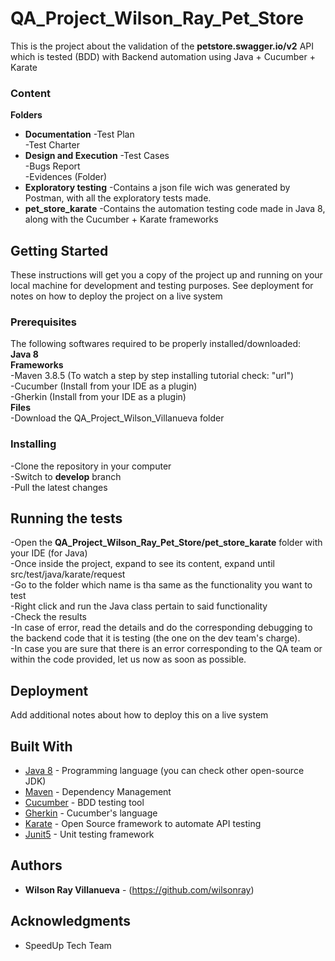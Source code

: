 # QA_Project_Wilson_Ray_Pet_Store

This is the project about the validation of the **petstore.swagger.io/v2** API which is tested (BDD) with Backend automation using Java + Cucumber + Karate

### Content

**Folders** <br />
* **Documentation** 
-Test Plan <br />
-Test Charter <br />
* **Design and Execution**
-Test Cases <br />
-Bugs Report <br />
-Evidences (Folder) <br />
* **Exploratory testing**
-Contains a json file wich was generated by Postman, with all the exploratory tests made. <br />
* **pet_store_karate**
-Contains the automation testing code made in Java 8, along with the Cucumber + Karate frameworks <br />

## Getting Started

These instructions will get you a copy of the project up and running on your local machine for development and testing purposes. See deployment for notes on how to deploy the project on a live system

### Prerequisites

The following softwares required to be properly installed/downloaded: <br />
**Java 8** <br />
**Frameworks** <br />
-Maven 3.8.5 (To watch a step by step installing tutorial check: "url") <br />
-Cucumber (Install from your IDE as a plugin) <br />
-Gherkin (Install from your IDE as a plugin) <br />
**Files** <br />
-Download the QA_Project_Wilson_Villanueva folder <br />

### Installing

-Clone the repository in your computer <br />
-Switch to **develop** branch <br />
-Pull the latest changes <br />

## Running the tests

-Open the **QA_Project_Wilson_Ray_Pet_Store/pet_store_karate** folder with your IDE (for Java) <br />
-Once inside the project, expand to see its content, expand until src/test/java/karate/request <br />
-Go to the folder which name is tha same as the functionality you want to test <br />
-Right click and run the Java class pertain to said functionality <br />
-Check the results <br />
-In case of error, read the details and do the corresponding debugging to the backend code that it is testing (the one on the dev team's charge). <br />
-In case you are sure that there is an error corresponding to the QA team or within the code provided, let us now as soon as possible. <br />

## Deployment

Add additional notes about how to deploy this on a live system

## Built With

* [Java 8](https://adoptium.net/es/temurin/releases/?version=8) - Programming language (you can check other open-source JDK)
* [Maven](https://maven.apache.org/) - Dependency Management
* [Cucumber](https://cucumber.io/) - BDD testing tool
* [Gherkin](https://cucumber.io/docs/gherkin/) - Cucumber's language
* [Karate](https://github.com/karatelabs/karate) - Open Source framework to automate API testing
* [Junit5](https://junit.org/junit5/) - Unit testing framework

## Authors

* **Wilson Ray Villanueva** - (https://github.com/wilsonray)

## Acknowledgments

* SpeedUp Tech Team


